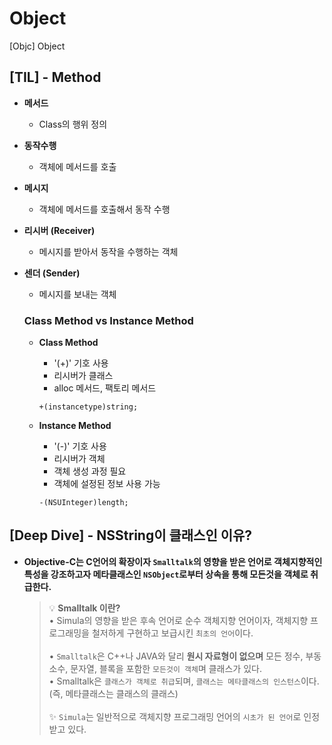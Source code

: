 # Object
[Objc] Object

## [TIL] - Method
- **메서드**
    - Class의 행위 정의
    
- **동작수행**
    - 객체에 메서드를 호출
    
- **메시지**
    - 객체에 메서드를 호출해서 동작 수행
    
- **리시버 (Receiver)**
    - 메시지를 받아서 동작을 수행하는 객체
    
- **센더 (Sender)**
    - 메시지를 보내는 객체

  ### Class Method vs Instance Method
  - **Class Method**
    - '(+)' 기호 사용
    - 리시버가 클래스
    - alloc 메서드, 팩토리 메서드
    ```objc
    +(instancetype)string;
    ```

  - **Instance Method**
    - '(-)' 기호 사용
    - 리시버가 객체
    - 객체 생성 과정 필요
    - 객체에 설정된 정보 사용 가능
    ```objc
    -(NSUInteger)length;
    ```

## [Deep Dive] - NSString이 클래스인 이유?
- **Objective-C는 C언어의 확장이자 `Smalltalk`의 영향을 받은 언어로 객체지향적인 특성을 강조하고자 메타클래스인 `NSObject`로부터 상속을 통해 모든것을 객체로 취급한다.**

    > 💡 **Smalltalk 이란?**
    > <br>
    > • Simula의 영향을 받은 후속 언어로 순수 객체지향 언어이자, 객체지향 프로그래밍을 철저하게 구현하고 보급시킨 `최초의 언어`이다.
    > <br>
    > <br>
    > • `Smalltalk`은 C++나 JAVA와 달리 **원시 자료형이 없으며** 모든 정수, 부동소수, 문자열, 블록을 포함한 `모든것이 객체`며 클래스가 있다.
    > <br>
    > • Smalltalk은 `클래스가 객체로 취급`되며, `클래스는 메타클래스의 인스턴스`이다. (즉, 메타클래스는 클래스의 클래스)
    > <br>
    > <br>
    > ✨ `Simula`는 일반적으로 객체지향 프로그래밍 언어의 `시초가 된 언어`로 인정받고 있다.
